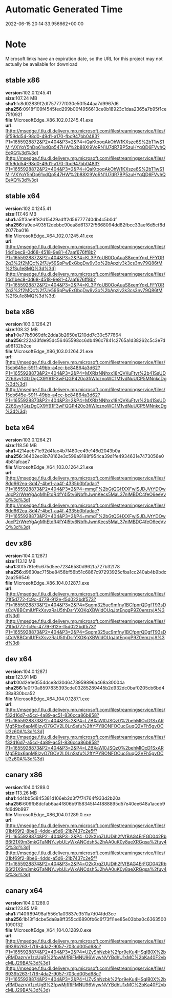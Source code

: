 # Automatic Generated Time
2022-06-15 20:14:33.956662+00:00

# Note
Microsoft links have an expiration date, so the URL for this project may not actually be available for download

## stable x86
**version**:102.0.1245.41  
**size**:107.24 MB  
**sha1**:fc8d02839f2df757777f030e50f544aa7d9967d6  
**sha256**:0918f109f4545fed299b00f4956613ce0b18923c1daa2365a7b95f1ce75f0921  
**file**:MicrosoftEdge_X86_102.0.1245.41.exe  
**url**:[http://msedge.f.tlu.dl.delivery.mp.microsoft.com/filestreamingservice/files/6f59dd54-98d0-49d1-a170-fbc947bb0483?P1=1655928872&P2=404&P3=2&P4=iQaKtooqAkOhW1KXsze6S%2bT1wS1MjrVXYqY5hDp61xdQp547HW%2b88XI9VoRN1U7dR7BP5zuHYqQD6FVvhQEeXQ%3d%3d](http://msedge.f.tlu.dl.delivery.mp.microsoft.com/filestreamingservice/files/6f59dd54-98d0-49d1-a170-fbc947bb0483?P1=1655928872&P2=404&P3=2&P4=iQaKtooqAkOhW1KXsze6S%2bT1wS1MjrVXYqY5hDp61xdQp547HW%2b88XI9VoRN1U7dR7BP5zuHYqQD6FVvhQEeXQ%3d%3d)  

## stable x64
**version**:102.0.1245.41  
**size**:117.46 MB  
**sha1**:a5ff3ae9f82d15429adff2d56777740db4c5b0df  
**sha256**:fa9ee493512debbc90ea8d61372f5668094dd82fbcc33aef6d5cf8d2077ba016  
**file**:MicrosoftEdge_X64_102.0.1245.41.exe  
**url**:[http://msedge.f.tlu.dl.delivery.mp.microsoft.com/filestreamingservice/files/14d1bec9-0d68-4518-9e81-47aaf676ff8b?P1=1655928872&P2=404&P3=2&P4=KL3PYoUB0OoAuaS8xemYqxLFFYOR2q3%2f2MQc%2f7Jy59SpPwExGbgDw9v3o%2bApziv3k3cs3nv79Q86tM%2fSu1e8MQ%3d%3d](http://msedge.f.tlu.dl.delivery.mp.microsoft.com/filestreamingservice/files/14d1bec9-0d68-4518-9e81-47aaf676ff8b?P1=1655928872&P2=404&P3=2&P4=KL3PYoUB0OoAuaS8xemYqxLFFYOR2q3%2f2MQc%2f7Jy59SpPwExGbgDw9v3o%2bApziv3k3cs3nv79Q86tM%2fSu1e8MQ%3d%3d)  

## beta x86
**version**:103.0.1264.21  
**size**:108.32 MB  
**sha1**:0e77b5069dfc2dda3b2650e1210dd7c30c577664  
**sha256**:222a33fde95dc56465598cc6db496c7841c2765a1d38262c5c3e7da98132b2ce  
**file**:MicrosoftEdge_X86_103.0.1264.21.exe  
**url**:[http://msedge.f.tlu.dl.delivery.mp.microsoft.com/filestreamingservice/files/15cb645e-591f-49bb-a4cc-bc84864a3d62?P1=1655928873&P2=404&P3=2&P4=MXRlzNNhxx18rQVKuFtvr%2b41SsUD226Svy1GtzDgCX9Y91F3wFQGP420o3fiWIcznoWC1M1vdNuUCP5MNnkcDg%3d%3d](http://msedge.f.tlu.dl.delivery.mp.microsoft.com/filestreamingservice/files/15cb645e-591f-49bb-a4cc-bc84864a3d62?P1=1655928873&P2=404&P3=2&P4=MXRlzNNhxx18rQVKuFtvr%2b41SsUD226Svy1GtzDgCX9Y91F3wFQGP420o3fiWIcznoWC1M1vdNuUCP5MNnkcDg%3d%3d)  

## beta x64
**version**:103.0.1264.21  
**size**:118.56 MB  
**sha1**:4214acb71e92d4fae4b7f480ee49e146d2043b0a  
**sha256**:36402ec8b78162e3c599a9188f954ca39d1fe4934631e7473056e04b81afcae7  
**file**:MicrosoftEdge_X64_103.0.1264.21.exe  
**url**:[http://msedge.f.tlu.dl.delivery.mp.microsoft.com/filestreamingservice/files/8dd662ea-8d47-4be1-aa4f-4335b0bfadac?P1=1655928873&P2=404&P3=2&P4=mmgT%2bGtQGHXXFwlSJDJVtYDOwJqcP2rWreYgAgMhEtdR4fY4l5tv6NbfhJwmKecs5MaL37nlMBDC4feO6eeVvQ%3d%3d](http://msedge.f.tlu.dl.delivery.mp.microsoft.com/filestreamingservice/files/8dd662ea-8d47-4be1-aa4f-4335b0bfadac?P1=1655928873&P2=404&P3=2&P4=mmgT%2bGtQGHXXFwlSJDJVtYDOwJqcP2rWreYgAgMhEtdR4fY4l5tv6NbfhJwmKecs5MaL37nlMBDC4feO6eeVvQ%3d%3d)  

## dev x86
**version**:104.0.1287.1  
**size**:113.12 MB  
**sha1**:30f5781e9c675d5ee72346580d962fa727b32f78  
**sha256**:d9630ac715be8456bf56b51c6867c97293925cfba1cc240ab4b9bdc2aa256546  
**file**:MicrosoftEdge_X86_104.0.1287.1.exe  
**url**:[http://msedge.f.tlu.dl.delivery.mp.microsoft.com/filestreamingservice/files/21f5d772-fc9c-4779-912e-f5d022bdf573?P1=1655928873&P2=404&P3=2&P4=Sqgm325uc9mfny1BCfpnrQDgfT93sDsCdV8BCmlUfFkXsvzRaU5thDsrYXOKgXBWIdOUqJbtEnggP9Z0emzyjA%3d%3d](http://msedge.f.tlu.dl.delivery.mp.microsoft.com/filestreamingservice/files/21f5d772-fc9c-4779-912e-f5d022bdf573?P1=1655928873&P2=404&P3=2&P4=Sqgm325uc9mfny1BCfpnrQDgfT93sDsCdV8BCmlUfFkXsvzRaU5thDsrYXOKgXBWIdOUqJbtEnggP9Z0emzyjA%3d%3d)  

## dev x64
**version**:104.0.1287.1  
**size**:123.91 MB  
**sha1**:00d2e1e0554dce8d30d6473959896a468a30004a  
**sha256**:1e0f70a8597835393cde03285289445b2d932dc0baf0205cb6bd438a830bca52  
**file**:MicrosoftEdge_X64_104.0.1287.1.exe  
**url**:[http://msedge.f.tlu.dl.delivery.mp.microsoft.com/filestreamingservice/files/f32d16d7-a5cd-4a89-ac51-836cca86b858?P1=1655928873&P2=404&P3=2&P4=LZBXaWl0JSQz0%2behMIOcD1SxARMg5Rbx6apM8IzvO7GOV2L0LnSsfu%2ftYPYBONFOCucGuqQ2VFh5gvOCU3z60A%3d%3d](http://msedge.f.tlu.dl.delivery.mp.microsoft.com/filestreamingservice/files/f32d16d7-a5cd-4a89-ac51-836cca86b858?P1=1655928873&P2=404&P3=2&P4=LZBXaWl0JSQz0%2behMIOcD1SxARMg5Rbx6apM8IzvO7GOV2L0LnSsfu%2ftYPYBONFOCucGuqQ2VFh5gvOCU3z60A%3d%3d)  

## canary x86
**version**:104.0.1289.0  
**size**:113.26 MB  
**sha1**:4d4bb5d845381d106eb2d3f7f74764f933d2b20a  
**sha256**:609fb8dcfab6aa4f806b9158345f44f888895d57e40ee648a1aceb9fd6d9b997  
**file**:MicrosoftEdge_X86_104.0.1289.0.exe  
**url**:[http://msedge.f.tlu.dl.delivery.mp.microsoft.com/filestreamingservice/files/01bf69f2-8be6-4ddd-a5d6-21b7437c2e5f?P1=1655928874&P2=404&P3=2&P4=O2kXrqZUUDih2fVfBAG4ErFGD042RbB6f21X9m3mkGTaNNYJybULyWxANCdsh5J2hAA0uK0y8aeXRGqsa%2fuy4Q%3d%3d](http://msedge.f.tlu.dl.delivery.mp.microsoft.com/filestreamingservice/files/01bf69f2-8be6-4ddd-a5d6-21b7437c2e5f?P1=1655928874&P2=404&P3=2&P4=O2kXrqZUUDih2fVfBAG4ErFGD042RbB6f21X9m3mkGTaNNYJybULyWxANCdsh5J2hAA0uK0y8aeXRGqsa%2fuy4Q%3d%3d)  

## canary x64
**version**:104.0.1289.0  
**size**:123.85 MB  
**sha1**:7140ff89498af556c1a03837e3511a7d04fdd3ce  
**sha256**:1b13f1dcbe5da8a8ff355cd6890fb6c6f73f11ee85e03bba0c63635001090f32  
**file**:MicrosoftEdge_X64_104.0.1289.0.exe  
**url**:[http://msedge.f.tlu.dl.delivery.mp.microsoft.com/filestreamingservice/files/6939b263-17f6-4da2-9057-703cd005d68c?P1=1655928874&P2=404&P3=2&P4=UZyShNzbk%2fpr9eKu4HSqIB0X%2byRMDazrvV1zcUgB%2fpwMjfRIFMNU96ViywNVYBdhU1xMC%2bKa40F2vbcMLJ29BA%3d%3d](http://msedge.f.tlu.dl.delivery.mp.microsoft.com/filestreamingservice/files/6939b263-17f6-4da2-9057-703cd005d68c?P1=1655928874&P2=404&P3=2&P4=UZyShNzbk%2fpr9eKu4HSqIB0X%2byRMDazrvV1zcUgB%2fpwMjfRIFMNU96ViywNVYBdhU1xMC%2bKa40F2vbcMLJ29BA%3d%3d)  

